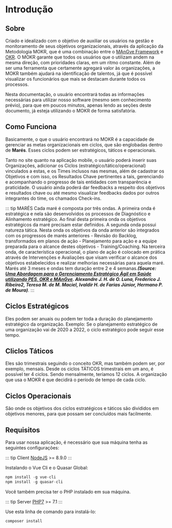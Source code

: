 # Introdução

## Sobre

Criado e idealizado com o objetivo de auxiliar os usuários na gestão e monitoramento de seus objetivos organizacionais, através da aplicação da Metodologia MOKR, que é uma combinação entre o [MAnGve Framework](http://mangve.org) e [OKR](https://en.wikipedia.org/wiki/OKR). O MOKR garante que todos os usuários que o utilizam andem na mesma direção, com prioridades claras, em um ritmo constante. Além de ser uma ferramenta que certamente agregará valor às organizações, a MOKR também ajudará na identificação de talentos, já que é possível visualizar os funcionários que mais se destacam durante todos os processos.

Nesta documentação, o usuário encontrará todas as informações necessárias para utilizar nosso software (mesmo sem conhecimento prévio), para que em poucos minutos, apenas lendo as seções deste documento, já esteja utilizando o MOKR de forma satisfatória.

## Como Funciona

Basicamente, o que o usuário encontrará no MOKR é a capacidade de gerenciar as metas organizacionais em ciclos, que são englobadas dentro de <strong>Marés</strong>. Esses ciclos podem ser estratégicos, táticos e operacionais.

Tanto no site quanto na aplicação mobile, o usuário poderá inserir suas Organizações, adicionar os Ciclos (estratégico/tático/operacional) vinculados a estas, e os Times inclusos nas mesmas, além de cadastrar os Objetivos e com isso, os Resultados Chave pertinentes a tais, gerenciando e acompanhando o progresso de tais entidades com transparência e praticidade. O usuário ainda poderá dar feedbacks a respeito dos objetivos  e resultados chave ou até mesmo visualizar feedbacks dados por outros integrantes do time, os chamados Check-ins.

::: tip MARÉS
Cada maré é composta por três ondas. A primeira onda é estratégica e nela são desenvolvidos os processos de Diagnóstico e Alinhamento estratégico. Ao final desta primeira onda os objetivos estratégicos da maré precisam estar definidos. A segunda onda possui natureza tática. Nesta onda os objetivos da onda anterior são integrados com os progressos de marés anteriores - Revisão do Backlog, transformados em planos de ação - Planejamento para ação e a equipe preparada para o alcance destes objetivos - Training/Coaching. Na terceira onda, de característica operacional, o plano de ação é colocado em prática através de Intervenções e Avaliações que visam verificar o alcance dos objetivos estabelecidos e realizar melhorias necessárias para aquela maré. Marés até 3 meses e ondas tem duração entre 2 e 4 semanas.<i><b>(Source: [Uma Abordagem para o Gerenciamento Estratégico Ágil em Saúde utilizando PES, OKR e MAnGve](https://reer.emnuvens.com.br/reer/article/view/146/47). Alexandre J. H. de O. Luna, Frederico J. Ribeiro2, Teresa M. de M. Maciel, Ivaldir H. de Farias Júnior, Hermano P. de Moura)</b></i>.
:::

## Ciclos Estratégicos

Eles podem ser anuais ou podem ter toda a duração do planejamento estratégico da organização. Exemplo: Se o planejamento estratégico de uma organização vai de 2020 a 2022, o ciclo estratégico pode seguir esse tempo.

## Cliclos Táticos

Eles são trimestrais seguindo o conceito OKR, mas também podem ser, por exemplo, mensais. Desde os ciclos TÁTICOS trimestrais em um ano, é possível ter 4 ciclos. Sendo mensalmente, teríamos 12 ciclos. A organização que usa o MOKR é que decidirá o período de tempo de cada ciclo.

## Ciclos Operacionais

São onde os objetivos dos ciclos estratégicos e táticos são divididos em objetivos menores, para que possam ser concluídos mais facilmente.

## Requisitos

Para usar nossa aplicação, é necessário que sua máquina tenha as seguintes configurações:

::: tip Client
[NodeJS](https://nodejs.org) >= 8.9.0
:::

Instalando o Vue Cli e o Quasar Global:

```js
npm install -g vue-cli
npm install -g quasar-cli
```

Você também precisa ter o PHP instalado em sua máquina.

::: tip Server
[PHP7](http://php.net) >= 7.1
:::

Use esta linha de comando para instalá-lo:

```php
composer install
```